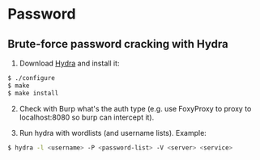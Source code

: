 # Password

## Brute-force password cracking with Hydra

1. Download [Hydra](https://www.thc.org/thc-hydra/) and install it:

```bash
$ ./configure
$ make
$ make install
```

2. Check with Burp what's the auth type (e.g. use FoxyProxy to proxy to localhost:8080 so burp can intercept it).

2. Run hydra with wordlists (and username lists). Example:

```bash
$ hydra -l <username> -P <password-list> -V <server> <service>
```
